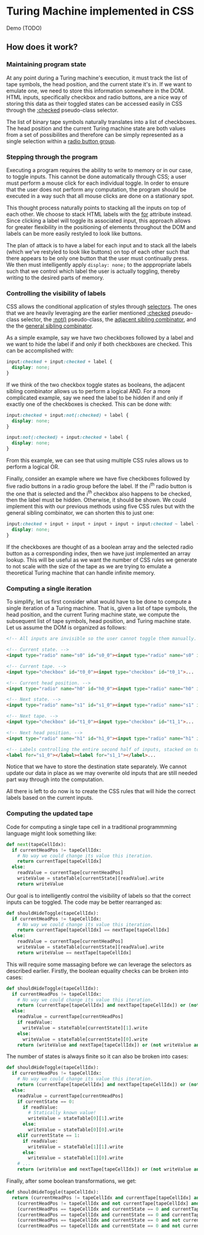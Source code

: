 # Turing Machine implemented in CSS

Demo (TODO)

## How does it work?

### Maintaining program state

At any point during a Turing machine's execution, it must track the list of tape symbols, the head position, and the current state it's in. If we want to emulate one, we need to store this information somewhere in the DOM. HTML inputs, specifically checkbox and radio buttons, are a nice way of storing this data as their toggled states can be accessed easily in CSS through the [:checked](https://developer.mozilla.org/en-US/docs/Web/CSS/:checked) pseudo-class selector.

The list of binary tape symbols naturally translates into a list of checkboxes. The head position and the current Turing machine state are both values from a set of possibilites and therefore can be simply represented as a single selection within a [radio button group](https://developer.mozilla.org/en-US/docs/Web/HTML/Element/input/radio#Defining_a_radio_group).

### Stepping through the program

Executing a program requires the ability to write to memory or in our case, to toggle inputs. This cannot be done automatically through CSS; a user must perform a mouse click for each individual toggle. In order to ensure that the user does not perform any computation, the program should be executed in a way such that all mouse clicks are done on a stationary spot.

This thought process naturally points to stacking all the inputs on top of each other. We choose to stack HTML labels with the [for](https://developer.mozilla.org/en-US/docs/Web/HTML/Element/label#Attributes) attribute instead. Since clicking a label will toggle its associated input, this approach allows for greater flexibility in the positioning of elements throughout the DOM and labels can be more easily restyled to look like buttons.

The plan of attack is to have a label for each input and to stack all the labels (which we've restyled to look like buttons) on top of each other such that there appears to be only one button that the user must continually press. We then must intelligently apply `display: none;` to the apppropriate labels such that we control which label the user is actually toggling, thereby writing to the desired parts of memory.

### Controlling the visibility of labels

CSS allows the conditional application of styles through [selectors](https://developer.mozilla.org/en-US/docs/Web/CSS/CSS_Selectors). The ones that we are heavily leveraging are the earlier mentioned [:checked](https://developer.mozilla.org/en-US/docs/Web/CSS/:checked) pseudo-class selector, the [:not()](https://developer.mozilla.org/en-US/docs/Web/CSS/:not) pseudo-class, the [adjacent sibling combinator](https://developer.mozilla.org/en-US/docs/Web/CSS/Adjacent_sibling_combinator), and the the [general sibling combinator](https://developer.mozilla.org/en-US/docs/Web/CSS/General_sibling_combinator).

As a simple example, say we have two checkboxes followed by a label and we want to hide the label if and only if both checkboxes are checked. This can be accomplished with:
```css
input:checked + input:checked + label {
  display: none;
}
```
If we think of the two checkbox toggle states as booleans, the adjacent sibling combinator allows us to perform a logical AND. For a more complicated example, say we need the label to be hidden if and only if exactly one of the checkboxes is checked. This can be done with:
```css
input:checked + input:not(:checked) + label {
  display: none;
}

input:not(:checked) + input:checked + label {
  display: none;
}
```
From this example, we can see that using multiple CSS rules allows us to perform a logical OR.

Finally, consider an example where we have five checkboxes followed by five radio buttons in a radio group before the label. If the i<sup>th</sup> radio button is the one that is selected and the i<sup>th</sup> checkbox also happens to be checked, then the label must be hidden. Otherwise, it should be shown. We could implement this with our previous methods using five CSS rules but with the general sibling combinator, we can shorten this to just one:
```css
input:checked + input + input + input + input + input:checked ~ label {
  display: none;
}
```
If the checkboxes are thought of as a boolean array and the selected radio button as a corresponding index, then we have just implemented an array lookup. This will be useful as we want the number of CSS rules we generate to not scale with the size of the tape as we are trying to emulate a theoretical Turing machine that can handle infinite memory.

### Computing a single iteration

To simplify, let us first consider what would have to be done to compute a single iteration of a Turing machine. That is, given a list of tape symbols, the head position, and the current Turing machine state, we compute the subsequent list of tape symbols, head position, and Turing machine state. Let us assume the DOM is organized as follows:
```html
<!-- All inputs are invisible so the user cannot toggle them manually. -->

<!-- Current state. -->
<input type="radio" name="s0" id="s0_0"><input type="radio" name="s0" id="s0_1">...

<!-- Current tape. -->
<input type="checkbox" id="t0_0"><input type="checkbox" id="t0_1">...

<!-- Current head position. -->
<input type="radio" name="h0" id="h0_0"><input type="radio" name="h0" id="h0_1">...

<!-- Next state. -->
<input type="radio" name="s1" id="s1_0"><input type="radio" name="s1" id="s1_1">...

<!-- Next tape. -->
<input type="checkbox" id="t1_0"><input type="checkbox" id="t1_1">...

<!-- Next head position. -->
<input type="radio" name="h1" id="h1_0"><input type="radio" name="h1" id="h1_1">...

<!-- Labels controlling the entire second half of inputs, stacked on top of each other using absolute positioning. -->
<label for="s1_0"></label><label for="s1_1"></label>...
```
Notice that we have to store the destination state separately. We cannot update our data in place as we may overwrite old inputs that are still needed part way through into the computation.

All there is left to do now is to create the CSS rules that will hide the correct labels based on the current inputs.

### Computing the updated tape

Code for computing a single tape cell in a traditional programmming language might look something like:
```python
def next(tapeCellIdx):
  if currentHeadPos != tapeCellIdx:
    # No way we could change its value this iteration.
    return currentTape[tapeCellIdx]
  else:
    readValue = currentTape[currentHeadPos]
    writeValue = stateTable[currentState][readValue].write
    return writeValue
```
Our goal is to intelligently control the visibility of labels so that the correct inputs can be toggled. The code may be better rearranged as:
```python
def shouldHideToggle(tapeCellIdx):
  if currentHeadPos != tapeCellIdx:
    # No way we could change its value this iteration.
    return currentTape[tapeCellIdx] == nextTape[tapeCellIdx]
  else:
    readValue = currentTape[currentHeadPos]
    writeValue = stateTable[currentState][readValue].write
    return writeValue == nextTape[tapeCellIdx]
```
This will require some massaging before we can leverage the selectors as described earlier. Firstly, the boolean equality checks can be broken into cases:
```python
def shouldHideToggle(tapeCellIdx):
  if currentHeadPos != tapeCellIdx:
    # No way we could change its value this iteration.
    return (currentTape[tapeCellIdx] and nextTape[tapeCellIdx]) or (not currentTape[tapeCellIdx] and not nextTape[tapeCellIdx])
  else:
    readValue = currentTape[currentHeadPos]
    if readValue:
      writeValue = stateTable[currentState][1].write
    else:
      writeValue = stateTable[currentState][0].write
    return (writeValue and nextTape[tapeCellIdx]) or (not writeValue and not nextTape[tapeCellIdx])
```
The number of states is always finite so it can also be broken into cases:
```python
def shouldHideToggle(tapeCellIdx):
  if currentHeadPos != tapeCellIdx:
    # No way we could change its value this iteration.
    return (currentTape[tapeCellIdx] and nextTape[tapeCellIdx]) or (not currentTape[tapeCellIdx] and not nextTape[tapeCellIdx])
  else:
    readValue = currentTape[currentHeadPos]
    if currentState == 0:
      if readValue:
        # Statically known value!
        writeValue = stateTable[0][1].write
      else:
        writeValue = stateTable[0][0].write
    elif currentState == 1:
      if readValue:
        writeValue = stateTable[1][1].write
      else:
        writeValue = stateTable[1][0].write
    # ...
    return (writeValue and nextTape[tapeCellIdx]) or (not writeValue and not nextTape[tapeCellIdx])
```
Finally, after some boolean transformations, we get:
```python
def shouldHideToggle(tapeCellIdx):
  return (currentHeadPos != tapeCellIdx and currentTape[tapeCellIdx] and nextTape[tapeCellIdx]) or
    (currentHeadPos != tapeCellIdx and not currentTape[tapeCellIdx] and not nextTape[tapeCellIdx]) or
    (currentHeadPos == tapeCellIdx and currentState == 0 and currentTape[currentHeadPos] and stateTable[0][1].write and nextTape[tapeCellIdx]) or
    (currentHeadPos == tapeCellIdx and currentState == 0 and currentTape[currentHeadPos] and not stateTable[0][1].write and not nextTape[tapeCellIdx]) or
    (currentHeadPos == tapeCellIdx and currentState == 0 and not currentTape[currentHeadPos] and stateTable[0][0].write and nextTape[tapeCellIdx]) or
    (currentHeadPos == tapeCellIdx and currentState == 0 and not currentTape[currentHeadPos] and not stateTable[0][0].write and not nextTape[tapeCellIdx]) # ...
```